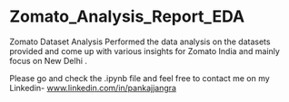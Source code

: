# Zomato_Analysis_Report_EDA
Zomato Dataset Analysis 
Performed the data analysis on the datasets provided and come up with various insights 
for Zomato India and mainly focus on New Delhi .

Please go and check the .ipynb file and feel free to contact me on 
my Linkedin- www.linkedin.com/in/pankajjangra
